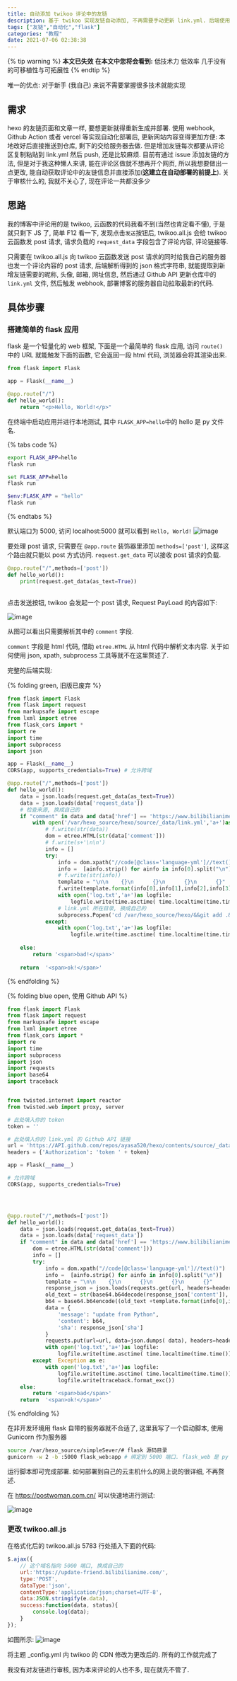 ```yaml
---
title: 自动添加 twikoo 评论中的友链
description: 基于 twikoo 实现友链自动添加, 不再需要手动更新 link.yml. 后端使用最简化的 flask
tags: ["友链","自动化","flask"]
categories: "教程"
date: 2021-07-06 02:38:38
---
```


{% tip warning %}
**本文已失效**
**在本文中您将会看到:**
低技术力
低效率
几乎没有的可移植性与可拓展性
{% endtip %}

唯一的优点: 对于新手 (我自己) 来说不需要掌握很多技术就能实现

## 需求

hexo 的友链页面和文章一样, 要想更新就得重新生成并部署. 使用 webhook, Github Action 或者 vercel 等实现自动化部署后, 更新网站内容变得更加方便: 本地改好后直接推送到仓库, 剩下的交给服务器去做. 但是增加友链每次都要从评论区复制粘贴到 link.yml 然后 push, 还是比较麻烦. 目前有通过 issue 添加友链的方法, 但是对于我这种懒人来讲, 能在评论区做就不想再开个网页, 所以我想要做出一点更改, 能自动获取评论中的友链信息并直接添加(**这建立在自动部署的前提上**). 关于审核什么的, 我就不关心了, 现在评论一共都没多少


## 思路

我的博客中评论用的是 twikoo, 云函数的代码我看不到(当然也肯定看不懂), 于是就只剩下 JS 了, 简单 F12 看一下, 发现点击`发送`按钮后, twikoo.all.js 会给 twikoo 云函数发 post 请求, 请求负载的 `request_data` 字段包含了评论内容, 评论链接等.

只需要在 twikoo.all.js 向 twikoo 云函数发送 post 请求的同时给我自己的服务器也发一个评论内容的 post 请求, 后端解析得到的 json 格式字符串, 就能提取到新增友链需要的昵称, 头像, 邮箱, 网址信息, 然后通过 Github API 更新仓库中的 `link.yml` 文件, 然后触发 webhook, 部署博客的服务器自动拉取最新的代码.

## 具体步骤

### 搭建简单的 flask 应用

flask 是一个轻量化的 web 框架, 下面是一个最简单的 flask 应用, 访问 `route()` 中的 URL 就能触发下面的函数, 它会返回一段 html 代码, 浏览器会将其渲染出来.

```python
from flask import Flask

app = Flask(__name__)

@app.route("/")
def hello_world():
    return "<p>Hello, World!</p>"
```

在终端中启动应用并进行本地测试, 其中 `FLASK_APP=hello`中的 hello 是 py 文件名.

{% tabs code %}
<!-- tab bash-->
```bash
export FLASK_APP=hello
flask run
```
<!-- endtab -->

<!-- tab cmd-->
```cmd
set FLASK_APP=hello
flask run
```
<!-- endtab -->

<!-- tab powershell-->
```powershell
$env:FLASK_APP = "hello"
flask run
```
<!-- endtab -->
{% endtabs %}

默认端口为 5000, 访问 localhost:5000 就可以看到 `Hello, World!`
![image](https://cdn.jsdelivr.net/npm/rikka-os@1.0.3/img/0727e9038331753410eed8905d17ba09.png)

要处理 post 请求, 只需要在 `@app.route` 装饰器里添加 `methods=['post']`, 这样这个路由就只能以 post 方式访问. `request.get_data` 可以接收 post 请求的负载.

```python
@app.route("/",methods=['post'])
def hello_world():
    print(request.get_data(as_text=True))
    
```

点击发送按钮, twikoo 会发起一个 post 请求, Request PayLoad 的内容如下:

![image](https://cdn.jsdelivr.net/npm/rikka-os@1.0.3/img/d755b87a44f31fdaed248c9795f21026.png)

从图可以看出只需要解析其中的 `comment` 字段.

`comment` 字段是 html 代码, 借助 `etree.HTML` 从 html 代码中解析文本内容. 关于如何使用 json, xpath, subprocess 工具等就不在这里赘述了.

完整的后端实现:

{% folding green, 旧版已废弃 %}
```python
from flask import Flask
from flask import request
from markupsafe import escape
from lxml import etree
from flask_cors import *
import re
import time
import subprocess
import json

app = Flask(__name__)
CORS(app, supports_credentials=True) # 允许跨域

@app.route("/",methods=['post'])
def hello_world():
    data = json.loads(request.get_data(as_text=True))
    data = json.loads(data['request_data'])
    # 检查来源, 换成自己的
    if "comment" in data and data['href'] == 'https://www.bilibilianime.com/link/':
        with open('/var/hexo_source/hexo/source/_data/link.yml','a+')as f:
            # f.write(str(data))
            dom = etree.HTML(str(data['comment']))
            # f.write(s+'\n\n')
            info = []
            try:
                info = dom.xpath("//code[@class='language-yml']//text()")
                info =  [ainfo.strip() for ainfo in info[0].split("\n")]
                # f.write(str(info))
                template = "\n\n    {}\n      {}\n      {}\n      {}"    
                f.write(template.format(info[0],info[1],info[2],info[3]))
                with open('log.txt','a+')as logfile:
                    logfile.write(time.asctime( time.localtime(time.time()))+": 新增一条友链: "+" ".join(info)+"\n")
                # link.yml 所在目录, 换成自己的
                subprocess.Popen('cd /var/hexo_source/hexo/&&git add .&&git commit -m "update: friend link"&&git push>log.txt',shell=True)
            except:
                with open('log.txt','a+')as logfile:
                    logfile.write(time.asctime( time.localtime(time.time()))+ ": 失败！"+"info: {}".format(" ".join(info))+"\n")
    
    else:
        return '<span>bad!</span>'
            
    return  '<span>ok!</span>'
```
{% endfolding %}

{% folding blue open, 使用 Github API %}
```python
from flask import Flask
from flask import request
from markupsafe import escape
from lxml import etree
from flask_cors import *
import re
import time
import subprocess
import json
import requests
import base64
import traceback


from twisted.internet import reactor
from twisted.web import proxy, server

# 此处填入你的 token
token = '' 

# 此处填入你的 link.yml 的 Github API 链接
url = 'https://API.github.com/repos/ayasa520/hexo/contents/source/_data/link.yml' 
headers = {'Authorization': 'token ' + token}

app = Flask(__name__)

# 允许跨域
CORS(app, supports_credentials=True) 




@app.route("/",methods=['post'])
def hello_world():
    data = json.loads(request.get_data(as_text=True))
    data = json.loads(data['request_data'])
    if "comment" in data and data['href'] == 'https://www.bilibilianime.com/link/':
        dom = etree.HTML(str(data['comment']))
        info = []
        try:
            info = dom.xpath("//code[@class='language-yml']//text()")
            info =  [ainfo.strip() for ainfo in info[0].split("\n")]
            template = "\n\n    {}\n      {}\n      {}\n      {}"    
            response_json = json.loads(requests.get(url, headers=headers).text)
            old_text = str(base64.b64decode(response_json['content']), encoding='utf-8')
            b64 = base64.b64encode((old_text +template.format(info[0],info[1],info[2],info[3])).encode('utf-8')).decode('ascii')
            data = {
                'message': "update from Python",
                'content': b64,
                'sha': response_json['sha']
            }            
            requests.put(url=url, data=json.dumps( data), headers=headers)
            with open('log.txt','a+')as logfile:
                logfile.write(time.asctime( time.localtime(time.time()))+": 新增一条友链: "+" ".join(info)+"\n")
        except  Exception as e:
            with open('log.txt','a+')as logfile:
                logfile.write(time.asctime( time.localtime(time.time()))+ ": 失败！"+"info: {}".format(" ".join(info))+"\n")
                logfile.write(traceback.format_exc())
    else:
        return '<span>bad</span>'
    return  '<span>ok!</span>'
```
{% endfolding %}



在非开发环境用 flask 自带的服务器就不合适了, 这里我写了一个启动脚本, 使用 Gunicorn 作为服务器

```bash
source /var/hexo_source/simpleSever/# flask 源码目录
gunicorn -w 2 -b :5000 flask_web:app # 绑定到 5000 端口. flask_web 是 py 文件名
```

运行脚本即可完成部署. 如何部署到自己的云主机什么的网上说的很详细, 不再赘述.

在 https://postwoman.com.cn/ 可以快速地进行测试:

![image](https://cdn.jsdelivr.net/npm/rikka-os@1.0.3/img/175859218616ca729eee8d82d46dd594.png)


### 更改 twikoo.all.js

在格式化后的 twikoo.all.js 5783 行处插入下面的代码:

```js
$.ajax({
    // 这个域名指向 5000 端口, 换成自己的
    url:'https://update-friend.bilibilianime.com/',
    type:'POST',
    dataType:'json',
    contentType:'application/json;charset=UTF-8',
    data:JSON.stringify(e.data),
    success:function(data, status){
        console.log(data);
    }
});
```

如图所示:
![image](https://cdn.jsdelivr.net/npm/rikka-os@1.0.3/img/491e5e1a170b16a5327352522fa2bc1e.png?123)

将主题 _config.yml 内 twikoo 的 CDN 修改为更改后的. 所有的工作就完成了

我没有对友链进行审核, 因为本来评论的人也不多, 现在就先不管了.
